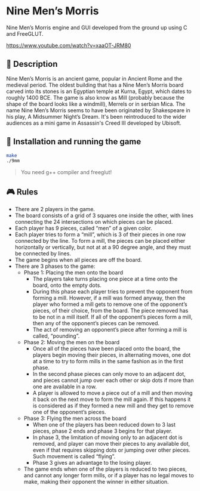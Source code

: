 # Nine Men’s Morris

Nine Men’s Morris engine and GUI developed from the ground up using C and FreeGLUT.

https://www.youtube.com/watch?v=xaaOT-JRM80

## :memo: Description

Nine Men’s Morris is an ancient game, popular in Ancient Rome and the medieval period. The oldest building that has a Nine Men’s Morris board carved into its stones is an Egyptian temple at Kurna, Egypt, which dates to roughly 1400 BCE. The game is also know as Mill (probably because the shape of the board looks like a windmill), Merrels or in serbian Mica. The name Nine Men’s Morris seems to have been originated by Shakespeare in his play, A Midsummer Night’s Dream. It's been reintroduced to the wider audiences as a mini game in Assassin's Creed III developed by Ubisoft.

## :wrench: Installation and running the game

```bash
make
./9mm
```
>You need g++ compiler and freeglut!

## :video_game: Rules

* There are 2 players in the game.
* The board consists of a grid of 3 squares one inside the other, with lines connecting the 24 intersections on which pieces can be placed.
* Each player has 9 pieces, called “men” of a given color.
* Each player tries to form a “mill”, which is 3 of their pieces in one row connected by the line. To form a mill, the pieces can be placed either horizontally or vertically, but not at at a 90 degree angle, and they must be connected by lines.
* The game begins when all pieces are off the board.
* There are 3 phases to the game:
  * Phase 1: Placing the men onto the board
    * The players take turns placing one piece at a time onto the board, onto the empty dots.
    * During this phase each player tries to prevent the opponent from forming a mill. However, if a mill was formed anyway, then the player who formed a mill gets to remove one of the opponent’s pieces, of their choice, from the board. The piece removed has to be not in a mill itself. If all of the opponent’s pieces form a mill, then any of the opponent’s pieces can be removed.
    * The act of removing an opponent’s piece after forming a mill is called, “pounding”.
  * Phase 2: Moving the men on the board
    * Once all of the pieces have been placed onto the board, the players begin moving their pieces, in alternating moves, one dot at a time to try to form mills in the same fashion as in the first phase.
    * In the second phase pieces can only move to an adjacent dot, and pieces cannot jump over each other or skip dots if more than one are available in a row.
    * A player is allowed to move a piece out of a mill and then moving it back on the next move to form the mill again. If this happens it is considered as if they formed a new mill and they get to remove one of the opponent’s pieces.
  * Phase 3: Flying the men across the board
    * When one of the players has been reduced down to 3 last pieces, phase 2 ends and phase 3 begins for that player.
    * In phase 3, the limitation of moving only to an adjacent dot is removed, and player can move their pieces to any available dot, even if that requires skipping dots or jumping over other pieces. Such movement is called “flying”.
    * Phase 3 gives an advantage to the losing player.
  * The game ends when one of the players is reduced to two pieces, and cannot any longer form mills, or if a player has no legal moves to make, making their opponent the winner in either situation.
